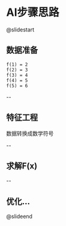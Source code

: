 # AI步骤思路

@slidestart

## 数据准备

```
f(1) = 2
f(2) = 3
f(3) = 4
f(4) = 5
f(5) = 6
```

--

## 特征工程

数据转换成数学符号

--

## 求解F(x)

--

## 优化...

@slideend